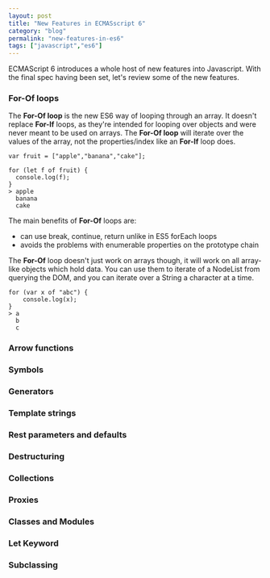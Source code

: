 ```yaml
---
layout: post
title: "New Features in ECMASscript 6"
category: "blog"
permalink: "new-features-in-es6"
tags: ["javascript","es6"]
---
```


ECMAScript 6 introduces a whole host of new features into Javascript. With the final spec having been set, let's review some of the new features.

### For-Of loops

The **For-Of loop** is the new ES6 way of looping through an array. It doesn't replace **For-If** loops, as they're intended for looping over objects and were never meant to be used on arrays. The **For-Of loop** will iterate over the values of the array, not the properties/index like an **For-If** loop does.

    var fruit = ["apple","banana","cake"];

    for (let f of fruit) {
      console.log(f);
    }
    > apple
      banana
      cake
      
The main benefits of **For-Of** loops are:
* can use break, continue, return unlike in ES5 forEach loops
* avoids the problems with enumerable properties on the prototype chain 

The **For-Of** loop doesn't just work on arrays though, it will work on all array-like objects which hold data. You can use them to iterate of a NodeList from querying the DOM, and you can iterate over a String a character at a time.

    for (var x of "abc") {
        console.log(x);
    }
    > a
      b
      c

### Arrow functions

### Symbols

### Generators

### Template strings

### Rest parameters and defaults 

### Destructuring

### Collections

### Proxies 

### Classes and Modules

### Let Keyword

### Subclassing

